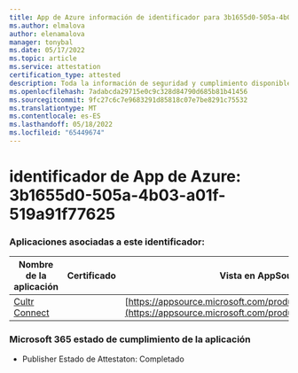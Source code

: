 ```yaml
---
title: App de Azure información de identificador para 3b1655d0-505a-4b03-a01f-519a91f77625
ms.author: elmalova
author: elenamalova
manager: tonybal
ms.date: 05/17/2022
ms.topic: article
ms.service: attestation
certification_type: attested
description: Toda la información de seguridad y cumplimiento disponible para 3b1655d0-505a-4b03-a01f-519a91f77625.
ms.openlocfilehash: 7adabcda29715e0c9c328d84790d685b81b41456
ms.sourcegitcommit: 9fc27c6c7e9683291d85818c07e7be8291c75532
ms.translationtype: MT
ms.contentlocale: es-ES
ms.lasthandoff: 05/18/2022
ms.locfileid: "65449674"
---
```

# <a name="azure-app-id-3b1655d0-505a-4b03-a01f-519a91f77625"></a>identificador de App de Azure: 3b1655d0-505a-4b03-a01f-519a91f77625


### <a name="apps-associated-with-this-id"></a>Aplicaciones asociadas a este identificador:
| **Nombre de la aplicación** | **Certificado** | **Vista en AppSource** |
|--------------|---------------|-----------------------|
| [Cultr Connect](../forward/WA200003008.md) |  | [https://appsource.microsoft.com/product/office/WA200003008](https://appsource.microsoft.com/product/office/WA200003008) |

### <a name="microsoft-365-app-compliance-status"></a>Microsoft 365 estado de cumplimiento de la aplicación
- Publisher Estado de Attestaton: Completado

